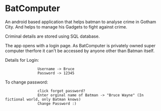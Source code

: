 # BatComputer
An android based application that helps batman to analyse crime in Gotham City. 
And helps to manage his Gadgets to fight against crime.

Criminal details are stored using SQL database.

The app opens with a login page. As BatComputer is privately owned super computer 
therfore it can't be accessed by anyone other than Batman itself.

Details for Login: 

                   Username -> Bruce
                   Password -> 12345
                   

To change password:

                   click forgot password?
                   Enter orginal name of Batman -> "Bruce Wayne" (In fictional world, only Batman knows)
                   Change Password :)
                    
